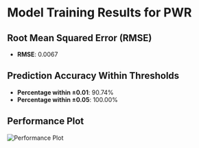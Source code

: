 # Model Training Results for PWR

## Root Mean Squared Error (RMSE)
- **RMSE**: 0.0067

## Prediction Accuracy Within Thresholds
- **Percentage within ±0.01**: 90.74%
- **Percentage within ±0.05**: 100.00%

## Performance Plot
![Performance Plot](../imgs/PWR.png)
